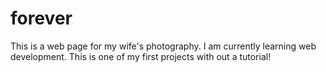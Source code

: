 # forever
This is a web page for my wife's photography. 
I am currently learning web development. This is one of my first projects with out a tutorial!
